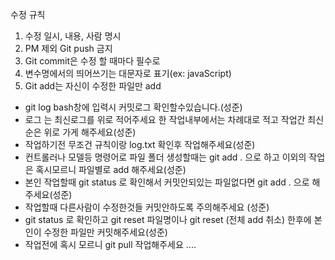 수정 규칙

1. 수정 일시, 내용, 사람 명시
2. PM 제외 Git push 금지
3. Git commit은 수정 할 때마다 필수로
4. 변수명에서의 띄어쓰기는 대문자로 표기(ex: javaScript)
5. Git add는 자신이 수정한 파일만 add


* git log bash창에 입력시 커밋로그 확인할수있습니다.(성준)
* 로그 는 최신로그를 위로 적어주세요 한 작업내부에서는 차례대로 적고 작업간 최신순은 위로 가게 해주세요(성준)
* 작업하기전 무조건 규칙이랑 log.txt 확인후 작업해주세요(성준)
* 컨트롤러나 모델등 명령어로 파일 폴더 생성할때는 git add . 으로 하고 이외의 작업은 혹시모르니 파일별로 add 해주세요(성준)
* 본인 작업할때 git status 로 확인해서 커밋안되있는 파일없다면 git add . 으로 해주세요(성준)
* 작업할때 다른사람이 수정한것들 커밋안하도록 주의해주세요 (성준)
* git status 로 확인하고 git reset 파일명이나 git reset (전체 add 취소) 한후에 본인이 수정한 파일만 커밋해주세요(성준)
* 작업전에 혹시 모르니 git pull 작업해주세요 .... 